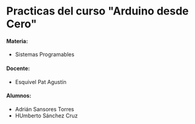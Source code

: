 # Practicas del curso "Arduino desde Cero"<br>
<h4>Materia:</h4>
<ul>
  <li>
    Sistemas Programables
  </li>
</ul> 
<h4>Docente:</h4>
<ul>
  <li>
    Esquivel Pat Agustín
  </li>
</ul> 
<h4>Alumnos:</h4>
<ul>
  <li>
    Adrián Sansores Torres
  </li>
  <li>
    HUmberto Sánchez Cruz
  </li>
</ul> 
